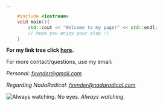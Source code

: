  <head>
    ...
    <link rel="shortcut icon" type="image/png" href="mhsymbol.png">
  </head>

```c++
    #include <iostream>
    void main(){
        std::cout << "Welcome to my page!" << std::endl;
        // hope you enjoy your stay :)
    }
``` 

**For my link tree click [here](https://linktr.ee/fxvnder).**

For more contact/questions, use my email:

*Personal: fxvnder@gmail.com*

*Regarding NadaRadical: fxvnder@nadaradical.com*

![Always watching. No eyes.](https://i.imgur.com/m8PGKEc.jpg)
*Always watching.*
